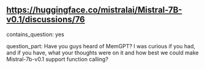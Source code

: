 ## https://huggingface.co/mistralai/Mistral-7B-v0.1/discussions/76

contains_question: yes

question_part: Have you guys heard of MemGPT? I was curious if you had, and if  you have, what your thoughts were on it and  how best we could make Mistral-7b-v0.1 support function calling?